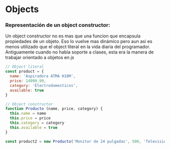 # Objects

### Representación de un __object constructor__:
Un object constructor no es mas que una funcion que encapsula propiedades de un objeto.
Eso lo vuelve mas dinámico pero aun asi es menos utilizado que el object literal en la vida diaria del programador.
Antiguamente cuando no habia soporte a clases, esta era la manera de trabajar orientado a objetos en js

``` js
// Object literal
const product = {
  name: 'Aspiradora ATMA H10M',
  price: 14999.99,
  category: 'Electrodomesticos',
  available: true
}

// Object constructor
function Producto (name, price, category) {
  this.name = name
  this.price = price
  this.category = category
  this.available = true
}

const product2 = new Producto('Monitor de 24 pulgadas', 500, 'Television')

```
